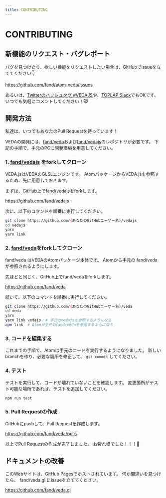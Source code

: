 ```yaml
---
title: CONTRIBUTING
---
```

# CONTRIBUTING

## 新機能のリクエスト・バグレポート

バグを見つけたり、欲しい機能をリクエストしたい場合は、GitHubでissueを立ててください👇

https://github.com/fand/atom-veda/issues

あるいは、[Twitterのハッシュタグ \#VEDAJS](https://twitter.com/search?f=tweets&q=%23vedajs&src=typd)や、[TOPLAP Slack](https://toplap.org/toplap-on-slack/)でもOKです。
いつでも気軽にコメントしてください！😸


## 開発方法

私達は、いつでもあなたのPull Requestを待っています！

VEDAの開発には、[fand/veda](https://github.com/fand/veda)および[fand/vedajs](https://github.com/fand/vedajs)のレポジトリが必要です。
下記の手順で、手元のPCに開発環境を用意してください。


### 1. [fand/vedajs](https://github.com/fand/vedajs) をforkしてクローン

VEDA.jsはVEDAのGLSLエンジンです。
AtomパッケージからVEDA.jsを参照するため、先に用意しておきます。

まずは、GitHub上でfand/vedajsをforkします。

https://github.com/fand/vedajs

次に、以下のコマンドを順番に実行してください。

```bash
git clone https://github.com/(あなたのGitHubユーザー名)/vedajs
cd vedajs
yarn
yarn link
```

### 2. [fand/veda](https://github.com/fand/veda)をforkしてクローン

fand/veda はVEDAのAtomパッケージ本体です。
Atomから手元の fand/veda が参照されるようにします。

先ほどと同じく、GitHub上でfand/vedaをforkします。

https://github.com/fand/veda

続いて、以下のコマンドを順番に実行してください。

```bash
git clone https://github.com/(あなたのGitHubユーザー名)/veda
cd veda
yarn
yarn link vedajs  # 手元のvedajsを参照するようになる
apm link  # Atomが手元のfand/vedaを参照するようになる
```


### 3. コードを編集する

これまでの手順で、Atomは手元のコードを実行するようになりました。
新しいbranchを作り、必要な箇所を修正して、 `git commit` してください。


### 4. テスト

テストを実行して、コードが壊れていないことを確認します。
変更箇所がテスト可能な場所であれば、テストを追加してください。

```bash
npm run test
```


### 5. Pull Requestの作成

GitHubにpushして、Pull Requestを作成します。

https://github.com/fand/veda/pulls

以上でPull Requestの作成が完了しました。
お疲れ様でした！！！🙌


## ドキュメントの改善

このWebサイトは、GitHub Pagesでホストされています。
何か間違いを見つけたら、 fand/veda.gl にissueを立ててください。

https://github.com/fand/veda.gl

